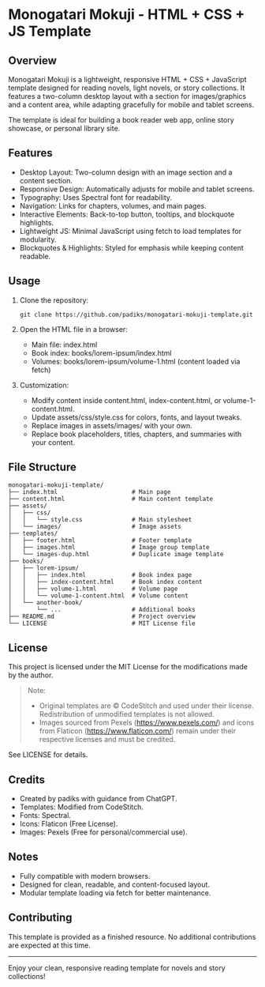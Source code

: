 # Monogatari Mokuji - HTML + CSS + JS Template

## Overview
Monogatari Mokuji is a lightweight, responsive HTML + CSS + JavaScript template designed for reading novels, light novels, or story collections. It features a two-column desktop layout with a section for images/graphics and a content area, while adapting gracefully for mobile and tablet screens.

The template is ideal for building a book reader web app, online story showcase, or personal library site.

## Features

- Desktop Layout: Two-column design with an image section and a content section.
- Responsive Design: Automatically adjusts for mobile and tablet screens.
- Typography: Uses Spectral font for readability.
- Navigation: Links for chapters, volumes, and main pages.
- Interactive Elements: Back-to-top button, tooltips, and blockquote highlights.
- Lightweight JS: Minimal JavaScript using fetch to load templates for modularity.
- Blockquotes & Highlights: Styled for emphasis while keeping content readable.

## Usage

1. Clone the repository:
   ```
   git clone https://github.com/padiks/monogatari-mokuji-template.git
   ```

2. Open the HTML file in a browser:
   - Main file: index.html
   - Book index: books/lorem-ipsum/index.html
   - Volumes: books/lorem-ipsum/volume-1.html (content loaded via fetch)

3. Customization:
   - Modify content inside content.html, index-content.html, or volume-1-content.html.
   - Update assets/css/style.css for colors, fonts, and layout tweaks.
   - Replace images in assets/images/ with your own.
   - Replace book placeholders, titles, chapters, and summaries with your content.

## File Structure

```
monogatari-mokuji-template/
├── index.html                     # Main page
├── content.html                   # Main content template
├── assets/
│   ├── css/
│   │   └── style.css              # Main stylesheet
│   └── images/                    # Image assets
├── templates/
│   ├── footer.html                # Footer template
│   ├── images.html                # Image group template
│   └── images-dup.html            # Duplicate image template
├── books/
│   ├── lorem-ipsum/
│   │   ├── index.html             # Book index page
│   │   ├── index-content.html     # Book index content
│   │   ├── volume-1.html          # Volume page
│   │   └── volume-1-content.html  # Volume content
│   └── another-book/
│       └── ...                    # Additional books
├── README.md                      # Project overview
└── LICENSE                        # MIT License file
```


## License

This project is licensed under the MIT License for the modifications made by the author.

> Note:
> - Original templates are © CodeStitch and used under their license. Redistribution of unmodified templates is not allowed.
> - Images sourced from Pexels (https://www.pexels.com/) and icons from Flaticon (https://www.flaticon.com/) remain under their respective licenses and must be credited.

See LICENSE for details.

## Credits

- Created by padiks with guidance from ChatGPT.
- Templates: Modified from CodeStitch.
- Fonts: Spectral.
- Icons: Flaticon (Free License).
- Images: Pexels (Free for personal/commercial use).

## Notes

- Fully compatible with modern browsers.
- Designed for clean, readable, and content-focused layout.
- Modular template loading via fetch for better maintenance.

## Contributing

This template is provided as a finished resource. No additional contributions are expected at this time.

---

Enjoy your clean, responsive reading template for novels and story collections!
